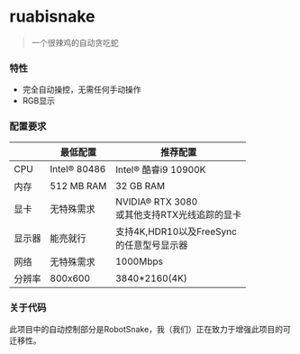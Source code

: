 # ruabisnake
> 一个很辣鸡的自动贪吃蛇
### 特性
- 完全自动操控，无需任何手动操作
- RGB显示
### 配置要求

|        | 最低配置     | 推荐配置                                          |
| ------ | ------------ | ------------------------------------------------- |
| CPU    | Intel® 80486 | Intel® 酷睿i9 10900K                              |
| 内存   | 512 MB RAM   | 32 GB RAM                                         |
| 显卡   | 无特殊需求   | NVIDIA® RTX 3080<br />或其他支持RTX光线追踪的显卡 |
| 显示器 | 能亮就行     | 支持4K,HDR10以及FreeSync<br />的任意型号显示器    |
| 网络   | 无特殊需求   | 1000Mbps                                          |
| 分辨率 | 800x600      | 3840*2160(4K)                                     |

### 关于代码

此项目中的自动控制部分是RobotSnake，我（我们）正在致力于增强此项目的可迁移性。

